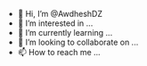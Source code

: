 - 👋 Hi, I’m @AwdheshDZ
- 👀 I’m interested in ...
- 🌱 I’m currently learning ...
- 💞️ I’m looking to collaborate on ...
- 📫 How to reach me ...

<!---
AwdheshDZ/AwdheshDZ is a ✨ special ✨ repository because its `README.md` (this file) appears on your GitHub profile.
You can click the Preview link to take a look at your changes.
--->
